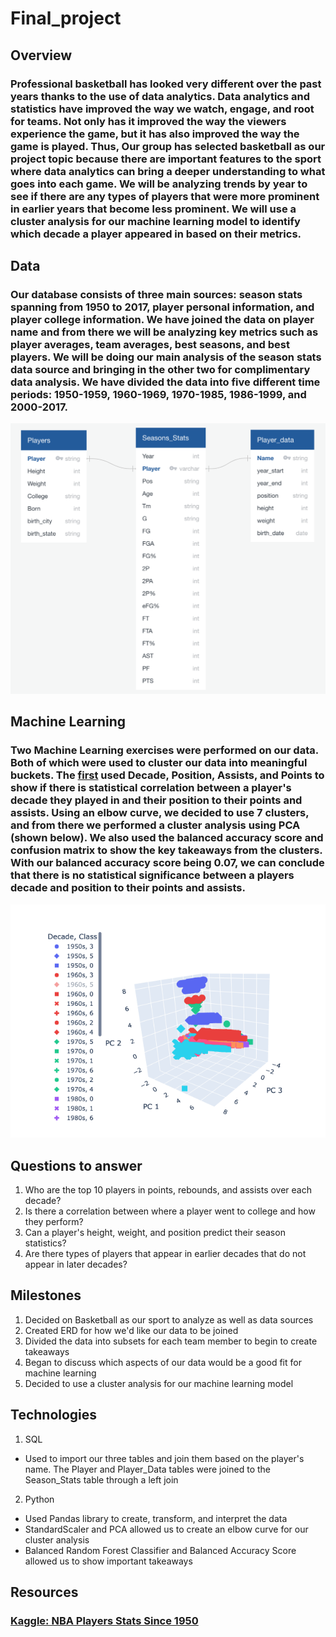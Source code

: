# Final_project

## Overview

### Professional basketball has looked very different over the past years thanks to the use of data analytics. Data analytics and statistics have improved the way we watch, engage, and root for teams. Not only has it improved the way the viewers experience the game, but it has also improved the way the game is played. Thus, Our group has selected basketball as our project topic because there are important features to the sport where data analytics can bring a deeper understanding to what goes into each game. We will be analyzing trends by year to see if there are any types of players that were more prominent in earlier years that become less prominent. We will use a cluster analysis for our machine learning model to identify which decade a player appeared in based on their metrics.

## Data

### Our database consists of three main sources: season stats spanning from 1950 to 2017, player personal information, and player college information. We have joined the data on player name and from there we will be analyzing key metrics such as player averages, team averages, best seasons, and best players. We will be doing our main analysis of the season stats data source and bringing in the other two for complimentary data analysis. We have divided the data into five different time periods: 1950-1959, 1960-1969, 1970-1985, 1986-1999, and 2000-2017.
![](https://github.com/AliBailoun234/Final_project/blob/main/ERD/ERD.png)

## Machine Learning

### Two Machine Learning exercises were performed on our data. Both of which were used to cluster our data into meaningful buckets. The [first](https://github.com/AliBailoun234/Final_project/blob/Machine-Learning/Machine%20Learning/Machine_Learning_Test.ipynb) used Decade, Position, Assists, and Points to show if there is statistical correlation between a player's decade they played in and their position to their points and assists. Using an elbow curve, we decided to use 7 clusters, and from there we performed a cluster analysis using PCA (shown below). We also used the balanced accuracy score and confusion matrix to show the key takeaways from the clusters. With our balanced accuracy score being 0.07, we can conclude that there is no statistical significance between a players decade and position to their points and assists.
![Cluster](https://github.com/AliBailoun234/Final_project/blob/Machine-Learning/Files/PCA%20Data%20Clustering.png)

## Questions to answer

1. Who are the top 10 players in points, rebounds, and assists over each decade?
2. Is there a correlation between where a player went to college and how they perform?
3. Can a player's height, weight, and position predict their season statistics?
4. Are there types of players that appear in earlier decades that do not appear in later decades?

## Milestones

1. Decided on Basketball as our sport to analyze as well as data sources
2. Created ERD for how we'd like our data to be joined
3. Divided the data into subsets for each team member to begin to create takeaways
4. Began to discuss which aspects of our data would be a good fit for machine learning
5. Decided to use a cluster analysis for our machine learning model

## Technologies

1. SQL
  - Used to import our three tables and join them based on the player's name. The Player and Player_Data tables were joined to the Season_Stats table through a left join
2. Python
  - Used Pandas library to create, transform, and interpret the data
  - StandardScaler and PCA allowed us to create an elbow curve for our cluster analysis
  - Balanced Random Forest Classifier and Balanced Accuracy Score allowed us to show important takeaways
  
## Resources
### [Kaggle: NBA Players Stats Since 1950](https://www.kaggle.com/datasets/drgilermo/nba-players-stats?resource=download&select=player_data.csv)

